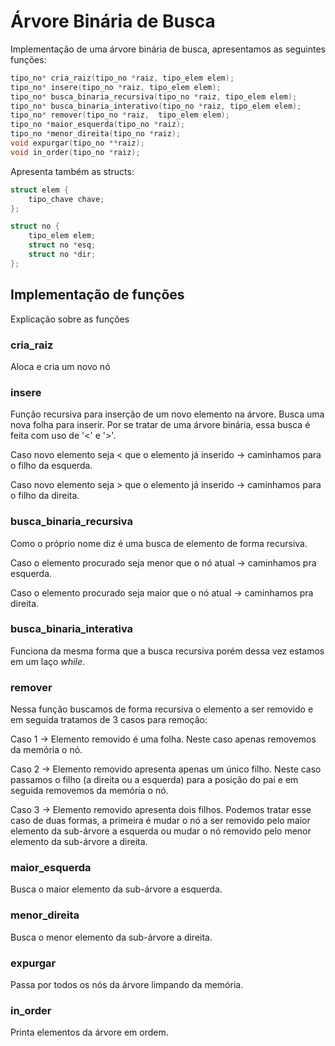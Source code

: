 # Árvore Binária de Busca

Implementação de uma árvore binária de busca, apresentamos as seguintes funções:

~~~ c
tipo_no* cria_raiz(tipo_no *raiz, tipo_elem elem);
tipo_no* insere(tipo_no *raiz, tipo_elem elem);
tipo_no* busca_binaria_recursiva(tipo_no *raiz, tipo_elem elem);
tipo_no* busca_binaria_interativo(tipo_no *raiz, tipo_elem elem);
tipo_no* remover(tipo_no *raiz,  tipo_elem elem);
tipo_no *maior_esquerda(tipo_no *raiz);
tipo_no *menor_direita(tipo_no *raiz);
void expurgar(tipo_no **raiz);
void in_order(tipo_no *raiz);
~~~

Apresenta também as structs:

~~~ c
struct elem {
    tipo_chave chave;
};

struct no {
    tipo_elem elem;
    struct no *esq;
    struct no *dir;
};
~~~

## Implementação de funções

Explicação sobre as funções

### **cria_raiz**

Aloca e cria um novo nó

### **insere**

Função recursiva para inserção de um novo elemento na árvore.
Busca uma nova folha para inserir. Por se tratar de uma árvore binária, essa busca é feita com uso de '<' e '>'.

Caso novo elemento seja < que o elemento já inserido -> caminhamos para o filho da esquerda.

Caso novo elemento seja > que o elemento já inserido -> caminhamos para o filho da direita.

### **busca_binaria_recursiva**

Como o próprio nome diz é uma busca de elemento de forma recursiva.

Caso o elemento procurado seja menor que o nó atual -> caminhamos pra esquerda.

Caso o elemento procurado seja maior que o nó atual -> caminhamos pra direita.

### **busca_binaria_interativa**

Funciona da mesma forma que a busca recursiva porém dessa vez estamos em um laço *while*.

### **remover**

Nessa função buscamos de forma recursiva o elemento a ser removido e em seguida tratamos de 3 casos para remoção:

Caso 1 -> Elemento removido é uma folha. Neste caso apenas removemos da memória o nó.

Caso 2 -> Elemento removido apresenta apenas um único filho. Neste caso passamos o filho (a direita ou a esquerda) para a posição do pai e em seguida removemos da memória o nó.

Caso 3 -> Elemento removido apresenta dois filhos. Podemos tratar esse caso de duas formas, a primeira é mudar o nó a ser removido pelo maior elemento da sub-árvore a esquerda ou mudar o nó removido pelo menor elemento da sub-árvore a direita.

### **maior_esquerda**

Busca o maior elemento da sub-árvore a esquerda.

### **menor_direita**

Busca o menor elemento da sub-árvore a direita.

### **expurgar**

Passa por todos os nós da árvore limpando da memória.

### **in_order**

Printa elementos da árvore em ordem.
